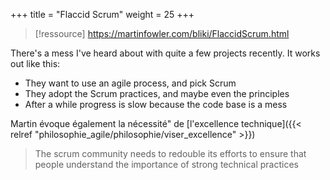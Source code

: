 +++
title = "Flaccid Scrum"
weight = 25
+++

> [!ressource]
> https://martinfowler.com/bliki/FlaccidScrum.html

There's a mess I've heard about with quite a few projects recently. It works out like this:
- They want to use an agile process, and pick Scrum
- They adopt the Scrum practices, and maybe even the principles
- After a while progress is slow because the code base is a mess

Martin évoque également la nécessité" de [l'excellence technique]({{< relref "philosophie_agile/philosophie/viser_excellence" >}})
> The scrum community needs to redouble its efforts to ensure that people understand the importance of strong technical practices